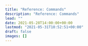 ```yaml
---
title: "Reference: Commands"
description: "Reference: Commands"
lead: ""
date: 2021-05-28T14:00:00+00:00
lastmod: "2021-05-31T10:52:51+00:00"
draft: false
images: []
---
```


